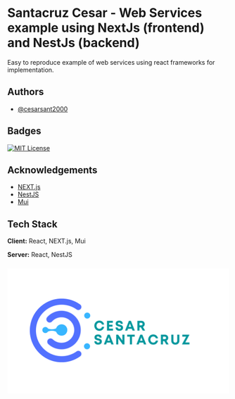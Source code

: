 
# Santacruz Cesar - Web Services example using NextJs (frontend) and NestJs (backend)

Easy to reproduce example of web services using react frameworks for implementation.




## Authors

- [@cesarsant2000](https://github.com/CesarSant2000)


## Badges

[![MIT License](https://img.shields.io/badge/License-MIT-green.svg)](https://choosealicense.com/licenses/mit/)


## Acknowledgements

 - [NEXT.js](https://nextjs.org/)
 - [NestJS](https://nestjs.com/)
 - [Mui](https://mui.com/material-ui/getting-started/overview/)


## Tech Stack

**Client:** React, NEXT.js, Mui

**Server:** React, NestJS

###
![Logo](https://github.com/CesarSant2000/fly_prices_ws_example/blob/main/frontend_next/public/images/Cesar_Santacruz_Logo_Wide.png)
